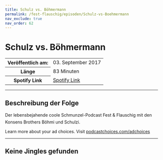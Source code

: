 ```yaml
---
title: Schulz vs. Böhmermann
permalink: /fest-flauschig/episoden/Schulz-vs-Boehmermann
nav_exclude: true
nav_order: 62
---
```


# Schulz vs. Böhmermann
<table class="resp-table dcf-table dcf-table-responsive dcf-table-bordered dcf-table-striped dcf-w-100%">
                    <tbody>
                        <tr>
                            <th scope="row">Veröffentlich am:</th>
                            <td data-label="Veröffentlich am:">03. September 2017</td>
                        </tr>
                        <tr>
                            <th scope="row">Länge </th>
                            <td data-label="Länge ">83 Minuten</td>
                        </tr><tr>
                                <th scope="row">Spotify Link</th>
                                <td data-label="Spotify Link"><a href="https://open.spotify.com/episode/1QekYLUYSHjJM5McCi4Fm7">Spotify Link</a></td>
                            </tr></tbody>
                </table>

***

## Beschreibung der Folge

<div>
Der lebensbejahende coole Schmunzel-Podcast Fest &amp; Flauschig mit den Konsens Brothers Böhmi und Schulzi.<p> </p><p>Learn more about your ad choices. Visit <a href="https://podcastchoices.com/adchoices">podcastchoices.com/adchoices</a></p>  
</div>

***

## Keine Jingles gefunden